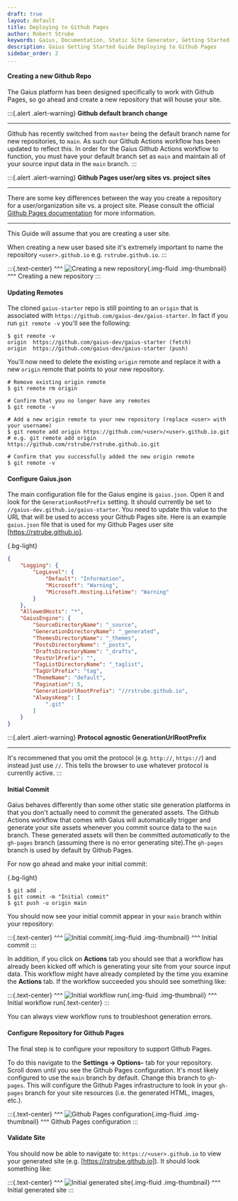 ```yaml
---
draft: true
layout: default
title: Deploying to Github Pages
author: Robert Strube
keywords: Gaius, Documentation, Static Site Generator, Getting Started, Deploying to Github Pages
description: Gaius Getting Started Guide Deploying to Github Pages
sidebar_order: 2
...
```


#### Creating a new Github Repo

The Gaius platform has been designed specifically to work with Github Pages, so go ahead and create a new repository that will house your site.

:::{.alert .alert-warning}
**Github default branch change**
___
Github has recently switched from `master` being the default branch name for new repositories, to `main`.  As such our Github Actions workflow has been updated to reflect this.  In order for the Gaius Github Actions workflow to function, you must have your default branch set as `main` and maintain all of your source input data in the `main` branch.
:::

:::{.alert .alert-warning}
**Github Pages user/org sites vs. project sites**
___
There are some key differences between the way you create a repository for a user/organization site vs. a project site. Please consult the official [Github Pages documentation](https://docs.github.com/en/free-pro-team@latest/github/working-with-github-pages/creating-a-github-pages-site) for more information.
___
This Guide will assume that you are creating a user site.

When creating a new user based site it's extremely important to name the repository `<user>.github.io` e.g. `rstrube.github.io`.
:::

:::{.text-center}
^^^
![Creating a new repository]({{site.url}}/images/guides/getting-started/new-repo.png){.img-fluid .img-thumbnail}
^^^ Creating a new repository
:::

#### Updating Remotes

The cloned `gaius-starter` repo is still pointing to an `origin` that is associated with `https://github.com/gaius-dev/gaius-starter`.  In fact if you run `git remote -v` you'll see the following:

```shell
$ git remote -v 
origin  https://github.com/gaius-dev/gaius-starter (fetch)
origin  https://github.com/gaius-dev/gaius-starter (push)
```
You'll now need to delete the existing `origin` remote and replace it with a new `origin` remote that points to your new repository.

```shell
# Remove existing origin remote
$ git remote rm origin

# Confirm that you no longer have any remotes
$ git remote -v

# Add a new origin remote to your new repository (replace <user> with your username)
$ git remote add origin https://github.com/<user>/<user>.github.io.git
# e.g. git remote add origin https://github.com/rstrube/rstrube.github.io.git

# Confirm that you successfully added the new origin remote
$ git remote -v
```

#### Configure Gaius.json

The main configuration file for the Gaius engine is `gaius.json`.  Open it and look for the `GenerationRootPrefix` setting.  It should currently be set to `//gaius-dev.github.io/gaius-starter`.  You need to update this value to the URL that will be used to access your Github Pages site.  Here is an example `gaius.json` file that is used for my Github Pages user site [https://rstrube.github.io].

{.bg-light}
```json
{
    "Logging": {
        "LogLevel": {
            "Default": "Information",
            "Microsoft": "Warning",
            "Microsoft.Hosting.Lifetime": "Warning"
        }
    },
    "AllowedHosts": "*",
    "GaiusEngine": {
        "SourceDirectoryName": "_source",
        "GenerationDirectoryName": "_generated",
        "ThemesDirectoryName": "_themes",
        "PostsDirectoryName": "_posts",
        "DraftsDirectoryName": "_drafts",
        "PostUrlPrefix": "",
        "TagListDirectoryName": "_taglist",
        "TagUrlPrefix": "tag",
        "ThemeName": "default",
        "Pagination": 5,
        "GenerationUrlRootPrefix": "//rstrube.github.io",
        "AlwaysKeep": [
            ".git"
        ]
    }
}
```
:::{.alert .alert-warning}
**Protocol agnostic GenerationUrlRootPrefix**
___
It's recommened that you omit the protocol (e.g. `http://`, `https://`) and instead just use `//`.  This tells the browser to use whatever protocol is currently active.
:::

#### Initial Commit

Gaius behaves differently than some other static site generation platforms in that you don't actually need to commit the generated assets.  The Github Actions workflow that comes with Gaius will automatically trigger and generate your site assets whenever you commit source data to the `main` branch.  These generated assets will then be committed *automatically* to the `gh-pages` branch (assuming there is no error generating site).The `gh-pages` branch is used by default by Github Pages.

For now go ahead and make your initial commit:

{.bg-light}
```shell
$ git add .
$ git commit -m "Initial commit"
$ git push -u origin main
```
You should now see your initial commit appear in your `main` branch within your repository:

:::{.text-center}
^^^
![Initial commit]({{site.url}}/images/guides/getting-started/initial-commit.png){.img-fluid .img-thumbnail}
^^^ Initial commit
:::

In addition, if you click on **Actions** tab you should see that a workflow has already been kicked off which is generating your site from your source input data.  This workflow might have already completed by the time you examine the **Actions** tab.  If the workflow succeeded you should see something like:

:::{.text-center}
^^^
![Initial workflow run]({{site.url}}/images/guides/getting-started/initial-workflow-run.png){.img-fluid .img-thumbnail}
^^^ Initial workflow run{.text-center}
:::

You can always view workflow runs to troubleshoot generation errors.

#### Configure Repository for Github Pages

The final step is to configure your repository to support Github Pages.

To do this navigate to the **Settings -> Options-** tab for your repository.  Scroll down until you see the Github Pages configuration.  It's most likely configured to use the `main` branch by default.  Change this branch to `gh-pages`.  This will configure the Github Pages infrastructure to look in your `gh-pages` branch for your site resources (i.e. the generated HTML, images, etc.).

:::{.text-center}
^^^
![Github Pages configuration]({{site.url}}/images/guides/getting-started/gh-pages-config.png){.img-fluid .img-thumbnail}
^^^ Github Pages configuration
:::

#### Validate Site

You should now be able to navigate to: `https://<user>.github.io` to view your generated site (e.g. [https://rstrube.github.io]).  It should look something like:

:::{.text-center}
^^^
![Initial generated site]({{site.url}}/images/guides/getting-started/initial-generated-site.png){.img-fluid .img-thumbnail}
^^^ Initial generated site
:::

